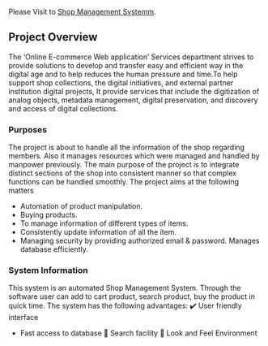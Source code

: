 Please Visit to [Shop Management Systemm](https://shop.azadhosen.com).

## Project Overview

The ‘Online E-commerce Web application’ Services department strives to provide solutions to develop and transfer easy and efficient way in the digital age and to help reduces the human pressure and time.To help support shop collections, the digital initiatives, and external partner institution digital projects, It provide services that include the digitization of analog objects, metadata management, digital preservation, and discovery and access of digital collections.

### Purposes

The project is about to handle all the information of the shop regarding members. Also it manages
resources which were managed and handled by manpower previously. The main purpose of the project is
to integrate distinct sections of the shop into consistent manner so that complex functions can be handled
smoothly. The project aims at the following matters
- Automation of product manipulation.
- Buying products.
- To manage information of different types of items.
- Consistently update information of all the item.
- Managing security by providing authorized email & password.
Manages database efficiently. 

### System Information

This system is an automated Shop Management System. Through the software
user can add to cart product, search product, buy the product in quick
time. 
The system has the following advantages:
:heavy_check_mark: User friendly interface
- Fast access to database
 Search facility
 Look and Feel Environment

